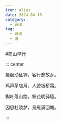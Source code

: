 ```yaml
---
icon: alias
date: 2024-04-10
category:
  - 诗词
tag:
  - 诗词
  - 唐
---
```


#商山早行

<!-- more -->



::: center

晨起动征铎，客行悲故乡。

鸡声茅店月，人迹板桥霜。

槲叶落山路，枳花明驿墙。

因思杜陵梦，凫雁满回塘。

:::